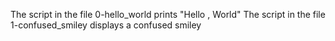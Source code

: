 The script in the file 0-hello_world prints "Hello , World"
The script in the file 1-confused_smiley displays a confused smiley
